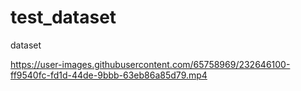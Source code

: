 # test_dataset
dataset


https://user-images.githubusercontent.com/65758969/232646100-ff9540fc-fd1d-44de-9bbb-63eb86a85d79.mp4

